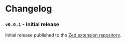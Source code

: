 # Changelog


### `v0.0.1` - Initial release

Initial release published to the [Zed extension repository](https://zed.dev/extensions).

